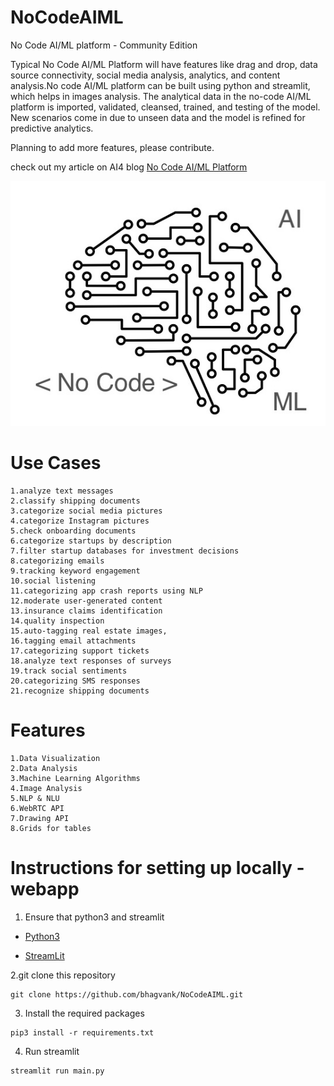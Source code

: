 # NoCodeAIML
No Code AI/ML platform - Community Edition

Typical No Code AI/ML Platform will have features like drag and drop, data source connectivity, social media analysis, analytics, and content analysis.No code AI/ML platform can be built using python and streamlit, which helps in images analysis. The analytical data in the no-code AI/ML platform is imported, validated, cleansed, trained, and testing of the model. New scenarios come in due to unseen data and the model is refined for predictive analytics.

Planning to add more features, please contribute.

check out my article on AI4 blog [No Code AI/ML Platform](https://ai4.io/blog/2021/06/07/no-code-ai-ml-platform)


![alt text](https://github.com/bhagvank/arc/blob/master/nocodeaiml.jpg)


# Use Cases


    1.analyze text messages
    2.classify shipping documents
    3.categorize social media pictures
    4.categorize Instagram pictures
    5.check onboarding documents
    6.categorize startups by description
    7.filter startup databases for investment decisions
    8.categorizing emails
    9.tracking keyword engagement
    10.social listening
    11.categorizing app crash reports using NLP
    12.moderate user-generated content
    13.insurance claims identification
    14.quality inspection
    15.auto-tagging real estate images,
    16.tagging email attachments
    17.categorizing support tickets
    18.analyze text responses of surveys
    19.track social sentiments
    20.categorizing SMS responses
    21.recognize shipping documents


# Features

    1.Data Visualization
    2.Data Analysis
    3.Machine Learning Algorithms
    4.Image Analysis
    5.NLP & NLU
    6.WebRTC API
    7.Drawing API
    8.Grids for tables



# Instructions for setting up locally - webapp
1. Ensure that  python3 and streamlit

  * [Python3](https://www.python.org/downloads/)

  * [StreamLit](https://docs.streamlit.io/en/stable/installation.html)


  
  
2.git clone this repository
```
git clone https://github.com/bhagvank/NoCodeAIML.git

```
   
3. Install the required packages
```
pip3 install -r requirements.txt
```

4. Run streamlit
```
streamlit run main.py
```

